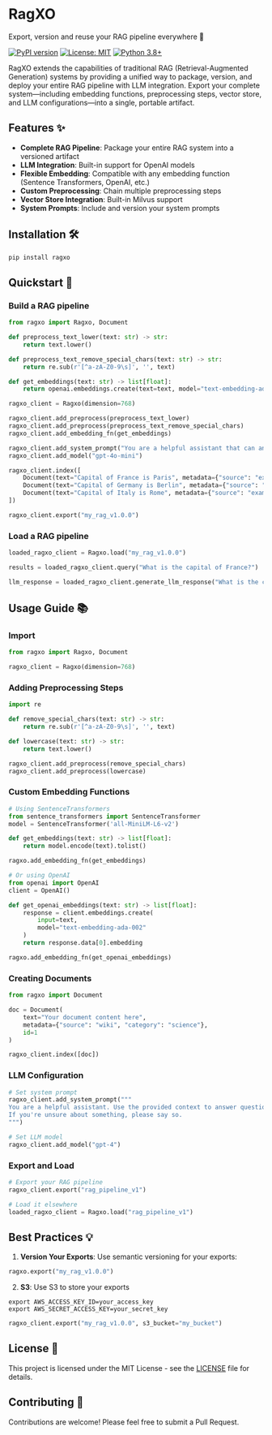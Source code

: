 # RagXO

Export, version and reuse your RAG pipeline everywhere 🚀

[![PyPI version](https://badge.fury.io/py/ragxo.svg)](https://badge.fury.io/py/ragxo)
[![License: MIT](https://img.shields.io/badge/License-MIT-yellow.svg)](https://opensource.org/licenses/MIT)
[![Python 3.8+](https://img.shields.io/badge/python-3.8+-blue.svg)](https://www.python.org/downloads/release/python-380/)

RagXO extends the capabilities of traditional RAG (Retrieval-Augmented Generation) systems by providing a unified way to package, version, and deploy your entire RAG pipeline with LLM integration. Export your complete system—including embedding functions, preprocessing steps, vector store, and LLM configurations—into a single, portable artifact.

## Features ✨

- **Complete RAG Pipeline**: Package your entire RAG system into a versioned artifact
- **LLM Integration**: Built-in support for OpenAI models
- **Flexible Embedding**: Compatible with any embedding function (Sentence Transformers, OpenAI, etc.)
- **Custom Preprocessing**: Chain multiple preprocessing steps
- **Vector Store Integration**: Built-in Milvus support
- **System Prompts**: Include and version your system prompts

## Installation 🛠️

```bash
pip install ragxo
```

## Quickstart 🚀

### Build a RAG pipeline

```python
from ragxo import Ragxo, Document

def preprocess_text_lower(text: str) -> str:
    return text.lower()

def preprocess_text_remove_special_chars(text: str) -> str:
    return re.sub(r'[^a-zA-Z0-9\s]', '', text)

def get_embeddings(text: str) -> list[float]:
    return openai.embeddings.create(text=text, model="text-embedding-ada-002").data[0].embedding

ragxo_client = Ragxo(dimension=768)

ragxo_client.add_preprocess(preprocess_text_lower)
ragxo_client.add_preprocess(preprocess_text_remove_special_chars)
ragxo_client.add_embedding_fn(get_embeddings)

ragxo_client.add_system_prompt("You are a helpful assistant that can answer questions about the data provided.")
ragxo_client.add_model("gpt-4o-mini")

ragxo_client.index([
    Document(text="Capital of France is Paris", metadata={"source": "example"}, id=1),
    Document(text="Capital of Germany is Berlin", metadata={"source": "example"}, id=2),
    Document(text="Capital of Italy is Rome", metadata={"source": "example"}, id=3),
])

ragxo_client.export("my_rag_v1.0.0")

```


### Load a RAG pipeline

```python
loaded_ragxo_client = Ragxo.load("my_rag_v1.0.0")

results = loaded_ragxo_client.query("What is the capital of France?")

llm_response = loaded_ragxo_client.generate_llm_response("What is the capital of France?")

```


## Usage Guide 📚

### Import

```python
from ragxo import Ragxo, Document

ragxo_client = Ragxo(dimension=768)

```

### Adding Preprocessing Steps

```python
import re

def remove_special_chars(text: str) -> str:
    return re.sub(r'[^a-zA-Z0-9\s]', '', text)

def lowercase(text: str) -> str:
    return text.lower()

ragxo_client.add_preprocess(remove_special_chars)
ragxo_client.add_preprocess(lowercase)
```

### Custom Embedding Functions

```python
# Using SentenceTransformers
from sentence_transformers import SentenceTransformer
model = SentenceTransformer('all-MiniLM-L6-v2')

def get_embeddings(text: str) -> list[float]:
    return model.encode(text).tolist()

ragxo.add_embedding_fn(get_embeddings)

# Or using OpenAI
from openai import OpenAI
client = OpenAI()

def get_openai_embeddings(text: str) -> list[float]:
    response = client.embeddings.create(
        input=text,
        model="text-embedding-ada-002"
    )
    return response.data[0].embedding

ragxo.add_embedding_fn(get_openai_embeddings)
```


### Creating Documents

```python
from ragxo import Document

doc = Document(
    text="Your document content here",
    metadata={"source": "wiki", "category": "science"},
    id=1
)

ragxo_client.index([doc])

```

### LLM Configuration

```python
# Set system prompt
ragxo_client.add_system_prompt("""
You are a helpful assistant. Use the provided context to answer questions accurately.
If you're unsure about something, please say so.
""")

# Set LLM model
ragxo_client.add_model("gpt-4")
```

### Export and Load

```python
# Export your RAG pipeline
ragxo_client.export("rag_pipeline_v1")

# Load it elsewhere
loaded_ragxo_client = Ragxo.load("rag_pipeline_v1")
```

## Best Practices 💡

1. **Version Your Exports**: Use semantic versioning for your exports:
```python
ragxo.export("my_rag_v1.0.0")
```

2. **S3**: Use S3 to store your exports

```shell
export AWS_ACCESS_KEY_ID=your_access_key
export AWS_SECRET_ACCESS_KEY=your_secret_key
```

```python
ragxo_client.export("my_rag_v1.0.0", s3_bucket="my_bucket")
```

## License 📝

This project is licensed under the MIT License - see the [LICENSE](LICENSE) file for details.

## Contributing 🤝

Contributions are welcome! Please feel free to submit a Pull Request.